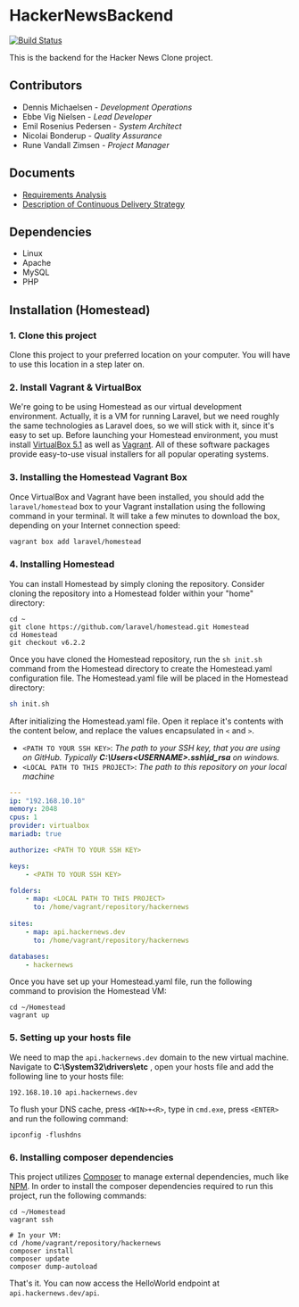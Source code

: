 # HackerNewsBackend
[![Build Status](https://travis-ci.org/ERPedersen/HackerNewsBackend.svg?branch=development)](https://travis-ci.org/ERPedersen/HackerNewsBackend)

This is the backend for the Hacker News Clone project.

## Contributors
- Dennis Michaelsen - *Development Operations*
- Ebbe Vig Nielsen - *Lead Developer*
- Emil Rosenius Pedersen - *System Architect*
- Nicolai Bonderup - *Quality Assurance*
- Rune Vandall Zimsen - *Project Manager*

## Documents
- [Requirements Analysis](/requirements-analysis.md)
- [Description of Continuous Delivery Strategy](/continuous-delivery.md)

## Dependencies
- Linux
- Apache
- MySQL
- PHP

## Installation (Homestead)
### 1. Clone this project
Clone this project to your preferred location on your computer. You will have to use this location in a step later on.

### 2. Install Vagrant & VirtualBox
We're going to be using Homestead as our virtual development environment. Actually, it is a VM for running Laravel,
but we need roughly the same technologies as Laravel does, so we will stick with it, since it's easy to set up.
Before launching your Homestead environment, you must install [VirtualBox 5.1](https://www.virtualbox.org/)
as well as [Vagrant](https://www.vagrantup.com/). All of these software packages provide easy-to-use visual 
installers for all popular operating systems.

### 3. Installing the Homestead Vagrant Box
Once VirtualBox and Vagrant have been installed, you should add the `laravel/homestead` 
box to your Vagrant installation using the following command in your terminal. It will take a 
few minutes to download the box, depending on your Internet connection speed:

```bash
vagrant box add laravel/homestead
```

### 4. Installing Homestead
You can install Homestead by simply cloning the repository. Consider cloning the repository into a 
Homestead folder within your "home" directory:

```
cd ~
git clone https://github.com/laravel/homestead.git Homestead
cd Homestead
git checkout v6.2.2
```

Once you have cloned the Homestead repository, run the `sh init.sh` command from the Homestead directory to create 
the Homestead.yaml configuration file. The Homestead.yaml file will be placed in the Homestead directory:

```bash
sh init.sh
```

After initializing the Homestead.yaml file. Open it replace it's contents with the content below, and replace the values
encapsulated in `<` and `>`.

- `<PATH TO YOUR SSH KEY>`: *The path to your SSH key, that you are using on GitHub. Typically **C:\Users\<USERNAME>\.ssh\id_rsa** on windows.*
- `<LOCAL PATH TO THIS PROJECT>`: *The path to this repository on your local machine*

```yaml
---
ip: "192.168.10.10"
memory: 2048
cpus: 1
provider: virtualbox
mariadb: true

authorize: <PATH TO YOUR SSH KEY>

keys:
    - <PATH TO YOUR SSH KEY>

folders:
    - map: <LOCAL PATH TO THIS PROJECT>
      to: /home/vagrant/repository/hackernews
    
sites:
    - map: api.hackernews.dev
      to: /home/vagrant/repository/hackernews

databases:
    - hackernews
```

Once you have set up your Homestead.yaml file, run the following command to provision the Homestead VM:
```
cd ~/Homestead
vagrant up
```

### 5. Setting up your hosts file
We need to map the `api.hackernews.dev` domain to the new virtual machine. 
Navigate to **C:\System32\drivers\etc** , open your hosts file and add the following line to your hosts file:
```
192.168.10.10 api.hackernews.dev
```

To flush your DNS cache, press `<WIN>+<R>`, type in `cmd.exe`, press `<ENTER>` and run the following command:
```
ipconfig -flushdns
```

### 6. Installing composer dependencies
This project utilizes [Composer](https://getcomposer.org/) to manage external dependencies, much like [NPM](https://www.npmjs.com/).
In order to install the composer dependencies required to run this project, run the following commands:
```
cd ~/Homestead
vagrant ssh

# In your VM:
cd /home/vagrant/repository/hackernews
composer install
composer update
composer dump-autoload
```

That's it. You can now access the HelloWorld endpoint at `api.hackernews.dev/api`.
